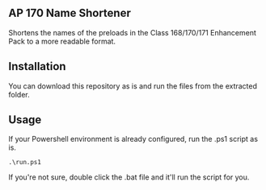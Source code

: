 ## AP 170 Name Shortener
Shortens the names of the preloads in the Class 168/170/171 Enhancement Pack to a more readable format.

## Installation
You can download this repository as is and run the files from the extracted folder.

## Usage
If your Powershell environment is already configured, run the .ps1 script as is.

```
.\run.ps1
```
If you're not sure, double click the .bat file and it'll run the script for you.
